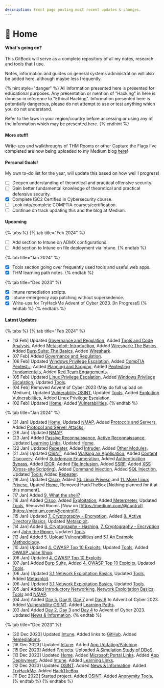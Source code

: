 ```yaml
---
description: Front page posting most recent updates & changes.
---
```


# 🏡 Home

#### What's going on?

This GitBook will serve as a complete repository of all my notes, research and tools that I use.&#x20;

Notes, information and guides on general systems administration will also be added here, although maybe less frequently.

{% hint style="danger" %}
All information presented here is presented for educational purposes. Any presentation or mention of "Hacking" in here is done so in reference to "Ethical Hacking". Information presented here is potentially dangerous, please do not attempt to use or test anything which you do not understand.&#x20;

Refer to the laws in your region/country before accessing or using any of the information which may be presented here.
{% endhint %}

#### More stuff!

Write-ups and walkthroughs of THM Rooms or other Capture the Flags I've completed are now being uploaded to my Medium blog [here](https://medium.com/@contrxl)!

#### Personal Goals!

My own to-do list for the year, will update this based on how well I progress!

* [ ] Deepen understanding of theoretical and practical offensive security.
* [ ] Gain better fundamental knowledge of theoretical and practical defensive security.
* [x] Complete ISC2 Certified in Cybersecurity course.
* [ ] Look into/complete COMPTIA courses/certification.
* [ ] Continue on track updating this and the blog at Medium.

#### Upcoming

{% tabs %}
{% tab title="Feb 2024" %}
* [ ] Add section to Intune on ADMX configurations.&#x20;
* [ ] Add section to Intune on file deployment via Intune.
{% endtab %}

{% tab title="Jan 2024" %}
* [x] Tools section going over frequently used tools and useful web apps.
* [x] THM learning path notes.
{% endtab %}

{% tab title="Dec 2023" %}
* [x] Intune remediation scripts.
* [x] Intune emergency app patching without supersedence.
* [x] Write-ups for TryHackMe Advent of Cyber 2023. \[In Progress!]
{% endtab %}
{% endtabs %}

#### Latest Updates

{% tabs %}
{% tab title="Feb 2024" %}
* \[13 Feb] Updated [Governance and Regulation](tryhackme/learning-paths/comptia-pentest+/planning-and-scoping/governance-and-regulation.md), Added [Tools and Code Analysis](tryhackme/learning-paths/comptia-pentest+/tools-and-code-analysis/), Added [Metasploit: Introduction](tryhackme/learning-paths/comptia-pentest+/tools-and-code-analysis/metasploit-introduction.md), Added [Wireshark: The Basics](tryhackme/learning-paths/comptia-pentest+/tools-and-code-analysis/wireshark-the-basics.md), Added [Burp Suite: The Basics](tryhackme/learning-paths/comptia-pentest+/tools-and-code-analysis/burp-suite-the-basics.md),  Added [Wireshark](tools/wireshark.md).
* \[07 Feb] Added [Governance and Regulation](tryhackme/learning-paths/comptia-pentest+/planning-and-scoping/governance-and-regulation.md).
* \[06 Feb] Updated [Windows Privilege Escalation](tryhackme/learning-paths/jr-penetration-tester/windows-privilege-escalation.md), Added [CompTIA Pentest+](tryhackme/learning-paths/comptia-pentest+/), Added [Planning and Scoping](tryhackme/learning-paths/comptia-pentest+/planning-and-scoping/), Added [Pentesting Fundamentals](tryhackme/learning-paths/comptia-pentest+/planning-and-scoping/pentesting-fundamentals.md), Added [Red Team Engagements](tryhackme/learning-paths/comptia-pentest+/planning-and-scoping/red-team-engagements.md).
* \[05 Feb] Updated [Linux Privilege Escalation](tryhackme/learning-paths/jr-penetration-tester/linux-privilege-escalation.md), Added [Windows Privilege Escalation](tryhackme/learning-paths/jr-penetration-tester/windows-privilege-escalation.md), Updated [Tools](tools/).
* \[04 Feb] Removed Advent of Cyber 2023 (May do full upload on Medium), Updated [Vulnerability OSINT](osint/vulnerability-osint.md), Updated [Tools](tools/), Added [Exploiting Vulnerabilities](tryhackme/learning-paths/jr-penetration-tester/exploiting-vulnerabilities.md), Added [Linux Privilege Escalation](tryhackme/learning-paths/jr-penetration-tester/linux-privilege-escalation.md).
* \[02 Feb] Updated [Home](./), Added [Vulnerabilities](tryhackme/learning-paths/jr-penetration-tester/vulnerabilities.md).
{% endtab %}

{% tab title="Jan 2024" %}
* \[31 Jan] Updated [Home](./), Updated [NMAP](tools/nmap.md), Added [Protocols and Servers](tryhackme/learning-paths/jr-penetration-tester/protocols-and-servers.md), Added [Protocol and Server Attacks](tryhackme/learning-paths/jr-penetration-tester/protocol-and-server-attacks.md).
* \[26 Jan] Updated [NMAP](tools/nmap.md).
* \[23 Jan] Added [Passive Reconnaissance](tryhackme/learning-paths/jr-penetration-tester/passive-reconnaissance.md), [Active Reconnaissance](tryhackme/learning-paths/jr-penetration-tester/active-reconnaissance.md), Updated [Learning Links](learning-links.md), Updated [Home](./).
* \[22 Jan] Updated [Repeater](tools/burp-suite/repeater.md), Added [Intruder](tools/burp-suite/intruder.md), Added [Other Modules](tools/burp-suite/other-modules.md).
* \[21 Jan] Updated [OSINT](osint/), Added [Walking an Application](tryhackme/learning-paths/jr-penetration-tester/walking-an-application.md), Added [Content Discovery](tryhackme/learning-paths/jr-penetration-tester/content-discovery.md), Added [Subdomain Enumeration](tryhackme/learning-paths/jr-penetration-tester/subdomain-enumeration.md), Added [Authentication Bypass](tryhackme/learning-paths/jr-penetration-tester/authentication-bypass.md), Added [IDOR](tryhackme/learning-paths/jr-penetration-tester/idor.md), Added [File Inclusion](tryhackme/learning-paths/jr-penetration-tester/file-inclusion.md), Added [SSRF](tryhackme/learning-paths/jr-penetration-tester/ssrf.md), Added [XSS (Cross-site Scripting)](tryhackme/learning-paths/jr-penetration-tester/xss-cross-site-scripting.md), Added [Command Injection](tryhackme/learning-paths/jr-penetration-tester/command-injection.md), Added [SQL Injection](tryhackme/learning-paths/jr-penetration-tester/sql-injection.md), Updated [Tools](tools/), Added [Repeater](tools/burp-suite/repeater.md).
* \[18 Jan] Updated [Cisco](cisco/), Added [10. Linux Privesc](tryhackme/learning-paths/complete-beginner/10.-linux-privesc.md) and [11. More Linux Privesc](tryhackme/learning-paths/complete-beginner/11.-more-linux-privesc.md), Upated [Home](./), Removed HackTheBox \[Nothing planned for it at this moment].
* \[17 Jan] Added [9. What the shell?](tryhackme/learning-paths/complete-beginner/9.-what-the-shell.md)
* \[16 Jan] Added [Cisco](cisco/), Added [Exploitation](tools/metasploit/exploitation.md), Added[ Meterpreter](tools/metasploit/meterpreter.md), Updated [Tools](tools/), Removed Rooms \[Now on [https://medium.com/@contrxl](https://medium.com/@contrxl)!].
* \[15 Jan] Updated [7. Cryptography - Encryption](tryhackme/learning-paths/complete-beginner/7.-cryptography-encryption.md), Added [8. Active Directory Basics](tryhackme/learning-paths/complete-beginner/8.-active-directory-basics.md), Updated [Metasploit](tools/metasploit/).
* \[14 Jan] Added [6. Cryptography - Hashing](tryhackme/learning-paths/complete-beginner/6.-cryptography-hashing.md), [7. Cryptography - Encryption](tryhackme/learning-paths/complete-beginner/7.-cryptography-encryption.md) and [John the Ripper](tools/john-the-ripper.md), Updated [Tools](tools/).
* \[13 Jan] Added [5. Upload Vulnerabilities](tryhackme/learning-paths/complete-beginner/5.-upload-vulnerabilities.md) and [5.1 An Example Methodology](tryhackme/learning-paths/complete-beginner/5.1-an-example-methodology.md).
* \[10 Jan] Updated [4. OWASP Top 10 Exploits](tryhackme/learning-paths/complete-beginner/4.-owasp-top-10-exploits.md), Updated [Tools](tools/), Added [OWASP Juice Shop](broken-reference).
* \[08 Jan] Updated [4. OWASP Top 10 Exploits](tryhackme/learning-paths/complete-beginner/4.-owasp-top-10-exploits.md).
* \[07 Jan] Added [Burp Suite](tools/burp-suite/), Added [4. OWASP Top 10 Exploits](tryhackme/learning-paths/complete-beginner/4.-owasp-top-10-exploits.md), Updated [Tools](tools/).
* \[06 Jan] Updated [3.1 Network Exploitation Basics](tryhackme/learning-paths/complete-beginner/3.1-network-exploitation-basics.md), Updated [Tools](tools/), Added [Metasploit](tools/metasploit/).
* \[06 Jan] Updated [3.1 Network Exploitation Basics](tryhackme/learning-paths/complete-beginner/3.1-network-exploitation-basics.md), Updated [Tools](tools/).
* \[05 Jan] Added [Introductory Networking](tryhackme/learning-paths/complete-beginner/3.-introductory-networking.md), [Network Exploitation Basics](tryhackme/learning-paths/complete-beginner/3.1-network-exploitation-basics.md), [Tools](tools/) and [NMAP](tools/nmap.md).
* \[04 Jan] Added [Day 5](broken-reference), [Day 6](broken-reference), [Day 7](broken-reference) and [Day 8](broken-reference) to Advent of Cyber 2023. Added [Vulnerability OSINT](osint/vulnerability-osint.md). Added [Learning Paths](tryhackme/learning-paths/).
* \[03 Jan] Added [Day 2](broken-reference), [Day 3](broken-reference) and [Day 4](broken-reference) to Advent of Cyber 2023. Updated [News & Information](news-and-information.md).
{% endtab %}

{% tab title="Dec 2023" %}
* \[20 Dec 2023] Updated [Intune](intune/). Added links to [GitHub](https://github.com/contrxl/central/tree/main). Added [Remediations](intune/remediations.md).
* \[18 Dec 2023] Updated [Intune](intune/). Added [App Updating/Patching](intune/app-updating-patching.md).
* \[15 Dec 2023] Added [Projects](projects/). Uploaded [A Simulation Study of DDoS](projects/a-simulation-study-of-ddos.md).
* \[13 Dec 2023] Updated [Home](./). Added [Microsoft Portal Links](microsoft-portal-links.md). Added [App Deployment](intune/app-deployment.md). Added [Intune](intune/). Added [Learning Links](learning-links.md).
* \[12 Dec 2023] Updated [OSINT](osint/). Added [News & Information](news-and-information.md). Added [TryHackMe](tryhackme/). Added [HackTheBox](broken-reference).
* \[11 Dec 2023] Started project. Added [OSINT](osint/). Added [Anonymity Tools](anonymity-tools.md).
{% endtab %}
{% endtabs %}
